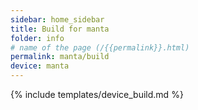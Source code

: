 ```yaml
---
sidebar: home_sidebar
title: Build for manta
folder: info
# name of the page (/{{permalink}}.html)
permalink: manta/build
device: manta
---
```

{% include templates/device_build.md %}
